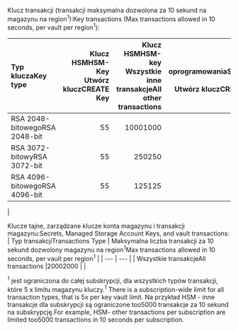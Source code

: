 <span data-ttu-id="ad42a-101">Klucz transakcji (transakcji maksymalna dozwolona za 10 sekund na magazynu na region<sup>1</sup>):</span><span class="sxs-lookup"><span data-stu-id="ad42a-101">Key transactions (Max transactions allowed in 10 seconds, per vault per region<sup>1</sup>):</span></span>

|<span data-ttu-id="ad42a-102">Typ klucza</span><span class="sxs-lookup"><span data-stu-id="ad42a-102">Key type</span></span>|<span data-ttu-id="ad42a-103">Klucz HSM</span><span class="sxs-lookup"><span data-stu-id="ad42a-103">HSM-Key</span></span><br><span data-ttu-id="ad42a-104">Utwórz klucz</span><span class="sxs-lookup"><span data-stu-id="ad42a-104">CREATE Key</span></span>|<span data-ttu-id="ad42a-105">Klucz HSM</span><span class="sxs-lookup"><span data-stu-id="ad42a-105">HSM-key</span></span><br><span data-ttu-id="ad42a-106">Wszystkie inne transakcje</span><span class="sxs-lookup"><span data-stu-id="ad42a-106">All other transactions</span></span>|<span data-ttu-id="ad42a-107">Klucz oprogramowania</span><span class="sxs-lookup"><span data-stu-id="ad42a-107">Software-key</span></span><br><span data-ttu-id="ad42a-108">Utwórz klucz</span><span class="sxs-lookup"><span data-stu-id="ad42a-108">CREATE Key</span></span>|<span data-ttu-id="ad42a-109">Klucz oprogramowania</span><span class="sxs-lookup"><span data-stu-id="ad42a-109">Software-key</span></span><br><span data-ttu-id="ad42a-110">Wszystkie inne transakcje</span><span class="sxs-lookup"><span data-stu-id="ad42a-110">All other transactions</span></span>|
|:---|---:|---:|---:|---:|
|<span data-ttu-id="ad42a-111">RSA 2048-bitowego</span><span class="sxs-lookup"><span data-stu-id="ad42a-111">RSA 2048-bit</span></span>|<span data-ttu-id="ad42a-112">5</span><span class="sxs-lookup"><span data-stu-id="ad42a-112">5</span></span>|<span data-ttu-id="ad42a-113">1000</span><span class="sxs-lookup"><span data-stu-id="ad42a-113">1000</span></span>|<span data-ttu-id="ad42a-114">10</span><span class="sxs-lookup"><span data-stu-id="ad42a-114">10</span></span>|<span data-ttu-id="ad42a-115">2000</span><span class="sxs-lookup"><span data-stu-id="ad42a-115">2000</span></span>|
|<span data-ttu-id="ad42a-116">RSA 3072-bitowy</span><span class="sxs-lookup"><span data-stu-id="ad42a-116">RSA 3072-bit</span></span>|<span data-ttu-id="ad42a-117">5</span><span class="sxs-lookup"><span data-stu-id="ad42a-117">5</span></span>|<span data-ttu-id="ad42a-118">250</span><span class="sxs-lookup"><span data-stu-id="ad42a-118">250</span></span>|<span data-ttu-id="ad42a-119">10</span><span class="sxs-lookup"><span data-stu-id="ad42a-119">10</span></span>|<span data-ttu-id="ad42a-120">500</span><span class="sxs-lookup"><span data-stu-id="ad42a-120">500</span></span>|
|<span data-ttu-id="ad42a-121">RSA 4096-bitowego</span><span class="sxs-lookup"><span data-stu-id="ad42a-121">RSA 4096-bit</span></span>|<span data-ttu-id="ad42a-122">5</span><span class="sxs-lookup"><span data-stu-id="ad42a-122">5</span></span>|<span data-ttu-id="ad42a-123">125</span><span class="sxs-lookup"><span data-stu-id="ad42a-123">125</span></span>|<span data-ttu-id="ad42a-124">10</span><span class="sxs-lookup"><span data-stu-id="ad42a-124">10</span></span>|<span data-ttu-id="ad42a-125">250</span><span class="sxs-lookup"><span data-stu-id="ad42a-125">250</span></span>|
|

<span data-ttu-id="ad42a-126">Klucze tajne, zarządzane klucze konta magazynu i transakcji magazynu:</span><span class="sxs-lookup"><span data-stu-id="ad42a-126">Secrets, Managed Storage Account Keys, and vault transactions:</span></span>
| <span data-ttu-id="ad42a-127">Typ transakcji</span><span class="sxs-lookup"><span data-stu-id="ad42a-127">Transactions Type</span></span> | <span data-ttu-id="ad42a-128">Maksymalna liczba transakcji za 10 sekund dozwolony magazynu na region<sup>1</sup></span><span class="sxs-lookup"><span data-stu-id="ad42a-128">Max transactions allowed in 10 seconds, per vault per region<sup>1</sup></span></span> |
| --- | --- |
| <span data-ttu-id="ad42a-129">Wszystkie transakcje</span><span class="sxs-lookup"><span data-stu-id="ad42a-129">All transactions</span></span> |<span data-ttu-id="ad42a-130">2000</span><span class="sxs-lookup"><span data-stu-id="ad42a-130">2000</span></span> |
|

<span data-ttu-id="ad42a-131"><sup>1</sup> jest ograniczona do całej subskrypcji, dla wszystkich typów transakcji, które 5 x limitu magazynu kluczy.</span><span class="sxs-lookup"><span data-stu-id="ad42a-131"><sup>1</sup> There is a subscription-wide limit for all transaction types, that is 5x per key vault limit.</span></span> <span data-ttu-id="ad42a-132">Na przykład HSM - inne transakcje dla subskrypcji są ograniczone too5000 transakcje za 10 sekund na subskrypcję.</span><span class="sxs-lookup"><span data-stu-id="ad42a-132">For example, HSM- other transactions per subscription are limited too5000 transactions in 10 seconds per subscription.</span></span>
